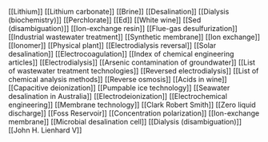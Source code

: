 [[Lithium]]
[[Lithium carbonate]]
[[Brine]]
[[Desalination]]
[[Dialysis (biochemistry)]]
[[Perchlorate]]
[[Ed]]
[[White wine]]
[[Sed (disambiguation)]]
[[Ion-exchange resin]]
[[Flue-gas desulfurization]]
[[Industrial wastewater treatment]]
[[Synthetic membrane]]
[[Ion exchange]]
[[Ionomer]]
[[Physical plant]]
[[Electrodialysis reversal]]
[[Solar desalination]]
[[Electrocoagulation]]
[[Index of chemical engineering articles]]
[[Electrodialysis]]
[[Arsenic contamination of groundwater]]
[[List of wastewater treatment technologies]]
[[Reversed electrodialysis]]
[[List of chemical analysis methods]]
[[Reverse osmosis]]
[[Acids in wine]]
[[Capacitive deionization]]
[[Pumpable ice technology]]
[[Seawater desalination in Australia]]
[[Electrodeionization]]
[[Electrochemical engineering]]
[[Membrane technology]]
[[Clark Robert Smith]]
[[Zero liquid discharge]]
[[Foss Reservoir]]
[[Concentration polarization]]
[[Ion-exchange membrane]]
[[Microbial desalination cell]]
[[Dialysis (disambiguation)]]
[[John H. Lienhard V]]
